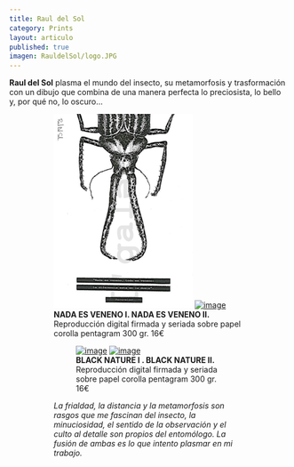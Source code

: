 ```yaml
---
title: Raul del Sol
category: Prints
layout: articulo
published: true
imagen: RauldelSol/logo.JPG
---
```

**Raul del Sol** plasma el mundo del insecto, su metamorfosis y trasformación con un dibujo que combina de una manera perfecta lo preciosista, lo bello y, por qué no,  lo oscuro…

<figure class="half">
<figure>
	<a href="/images/RauldelSol/NADA ES VENENO I.jpg"><img src="/images/RauldelSol/NADA ES VENENO I.jpg" alt="image"></a>
	<a href="/images/RauldelSol/ NADA ES VENENO II.jpg"><img src="/images/RauldelSol/ NADA ES VENENO II.jpg" alt="image"></a>
<figcaption><b>NADA ES VENENO I.  NADA ES VENENO II. </b>
Reproducción digital firmada y seriada sobre papel corolla pentagram 300 gr. 16€</figcaption>
</figure>

<figure class="half">
<figure>
	<a href="/images/RauldelSol/ BLACK NATURE I.jpg"><img src="/images/RauldelSol/ BLACK NATURE I.jpg" alt="image"></a>
	<a href="/images/RauldelSol/BLACK NATURE II.jpg"><img src="/images/RauldelSol/ BLACK NATURE II.jpg" alt="image"></a>
	<figcaption><b> BLACK NATURE I . BLACK NATURE II.</b>
Reproducción digital firmada y seriada sobre papel corolla pentagram 300 gr. 16€</figcaption>
</figure>

_La frialdad, la distancia y la metamorfosis son rasgos que me fascinan  del insecto, la minuciosidad, el sentido de la observación y el culto al detalle son propios del entomólogo. La fusión de ambas es lo que intento plasmar en mi trabajo._
